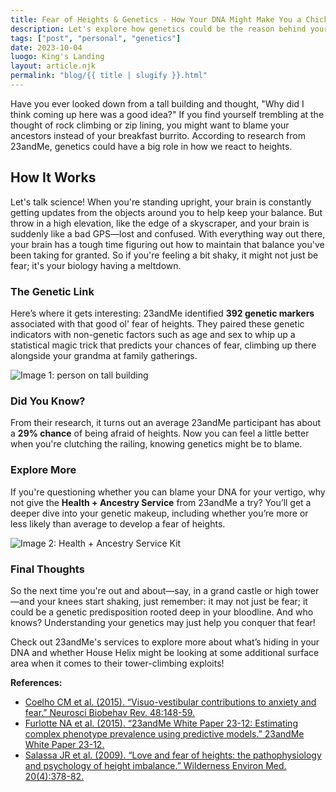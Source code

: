 ```yaml
---
title: Fear of Heights & Genetics - How Your DNA Might Make You a Chicken
description: Let's explore how genetics could be the reason behind your fear of heights. Plus, 23andMe has the scoop!
tags: ["post", "personal", "genetics"]
date: 2023-10-04
luogo: King's Landing
layout: article.njk
permalink: "blog/{{ title | slugify }}.html"
---
```


Have you ever looked down from a tall building and thought, "Why did I think coming up here was a good idea?" If you find yourself trembling at the thought of rock climbing or zip lining, you might want to blame your ancestors instead of your breakfast burrito. According to research from 23andMe, genetics could have a big role in how we react to heights.

## How It Works

Let's talk science! When you're standing upright, your brain is constantly getting updates from the objects around you to help keep your balance. But throw in a high elevation, like the edge of a skyscraper, and your brain is suddenly like a bad GPS—lost and confused. With everything way out there, your brain has a tough time figuring out how to maintain that balance you've been taking for granted. So if you're feeling a bit shaky, it might not just be fear; it's your biology having a meltdown.

### The Genetic Link

Here’s where it gets interesting: 23andMe identified **392 genetic markers** associated with that good ol' fear of heights. They paired these genetic indicators with non-genetic factors such as age and sex to whip up a statistical magic trick that predicts your chances of fear, climbing up there alongside your grandma at family gatherings.

![Image 1: person on tall building](https://pub-prd-seohub-us-west-2.s3.us-west-2.amazonaws.com/wp-content/uploads/sites/2/2021/07/story_heights.3aa3e4d4c96d.png)

### Did You Know?

From their research, it turns out an average 23andMe participant has about a **29% chance** of being afraid of heights. Now you can feel a little better when you're clutching the railing, knowing genetics might be to blame.

### Explore More

If you're questioning whether you can blame your DNA for your vertigo, why not give the **Health + Ancestry Service** from 23andMe a try? You’ll get a deeper dive into your genetic makeup, including whether you’re more or less likely than average to develop a fear of heights. 

![Image 2: Health + Ancestry Service Kit](https://pub-prd-seohub-us-west-2.s3.us-west-2.amazonaws.com/wp-content/uploads/sites/2/2022/03/HA-Kit-Image-1.png)

### Final Thoughts

So the next time you're out and about—say, in a grand castle or high tower—and your knees start shaking, just remember: it may not just be fear; it could be a genetic predisposition rooted deep in your bloodline. And who knows? Understanding your genetics may just help you conquer that fear! 

Check out 23andMe's services to explore more about what’s hiding in your DNA and whether House Helix might be looking at some additional surface area when it comes to their tower-climbing exploits!

**References:**

- [Coelho CM et al. (2015). “Visuo-vestibular contributions to anxiety and fear.” Neurosci Biobehav Rev. 48:148-59.](https://www.ncbi.nlm.nih.gov/pubmed/25451199)
- [Furlotte NA et al. (2015). “23andMe White Paper 23-12: Estimating complex phenotype prevalence using predictive models.” 23andMe White Paper 23-12.](https://permalinks.23andme.com/pdf/23-12_predictivemodel_methodology_02oct2015.pdf)
- [Salassa JR et al. (2009). “Love and fear of heights: the pathophysiology and psychology of height imbalance.” Wilderness Environ Med. 20(4):378-82.](https://www.ncbi.nlm.nih.gov/pubmed/20030449)